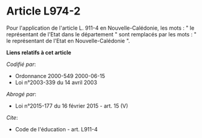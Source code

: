 # Article L974-2

Pour l'application de l'article L. 911-4 en Nouvelle-Calédonie, les mots : " le représentant de l'Etat dans le département "
sont remplacés par les mots : " le représentant de l'Etat en Nouvelle-Calédonie ".

**Liens relatifs à cet article**

_Codifié par_:

  - Ordonnance 2000-549 2000-06-15
  - Loi n°2003-339 du 14 avril 2003

_Abrogé par_:

  - Loi n°2015-177 du 16 février 2015 - art. 15 (V)

_Cite_:

  - Code de l'éducation - art. L911-4
